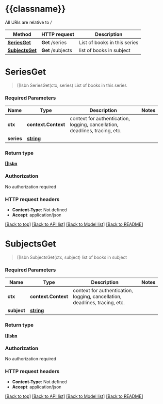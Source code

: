 # {{classname}}

All URIs are relative to */*

Method | HTTP request | Description
------------- | ------------- | -------------
[**SeriesGet**](SeriesApi.md#SeriesGet) | **Get** /series | List of books in this series
[**SubjectsGet**](SeriesApi.md#SubjectsGet) | **Get** /subjects | list of books in subject

# **SeriesGet**
> []Isbn SeriesGet(ctx, series)
List of books in this series

### Required Parameters

Name | Type | Description  | Notes
------------- | ------------- | ------------- | -------------
 **ctx** | **context.Context** | context for authentication, logging, cancellation, deadlines, tracing, etc.
  **series** | [**string**](.md)|  | 

### Return type

[**[]Isbn**](ISBN.md)

### Authorization

No authorization required

### HTTP request headers

 - **Content-Type**: Not defined
 - **Accept**: application/json

[[Back to top]](#) [[Back to API list]](../README.md#documentation-for-api-endpoints) [[Back to Model list]](../README.md#documentation-for-models) [[Back to README]](../README.md)

# **SubjectsGet**
> []Isbn SubjectsGet(ctx, subject)
list of books in subject

### Required Parameters

Name | Type | Description  | Notes
------------- | ------------- | ------------- | -------------
 **ctx** | **context.Context** | context for authentication, logging, cancellation, deadlines, tracing, etc.
  **subject** | [**string**](.md)|  | 

### Return type

[**[]Isbn**](ISBN.md)

### Authorization

No authorization required

### HTTP request headers

 - **Content-Type**: Not defined
 - **Accept**: application/json

[[Back to top]](#) [[Back to API list]](../README.md#documentation-for-api-endpoints) [[Back to Model list]](../README.md#documentation-for-models) [[Back to README]](../README.md)

